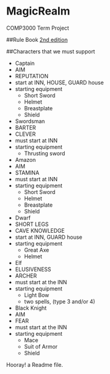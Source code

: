 # MagicRealm
COMP3000 Term Project

##Rule Book
[2nd edition](http://people.scs.carleton.ca/~jeanpier//304W15/magic%20realm/magicRealm2ed.pdf)

##Characters that we must support
* Captain
 * AIM
 * REPUTATION
 * start at INN, HOUSE, GUARD house
 * starting equipment
    * Short Sword
    * Helmet
    * Breastplate
    * Shield
* Swordsman
 * BARTER
 * CLEVER
 * must start at INN
 * starting equipment
    * Thrusting sword
* Amazon
 * AIM
 * STAMINA
 * must start at INN
 * starting equipment
    * Short Sword
    * Helmet
    * Breastplate
    * Shield
* Dwarf
 * SHORT LEGS
 * CAVE KNOWLEDGE
 *  start at INN, GUARD house
 * starting equipment
    * Great Axe
    * Helmet
* Elf
 * ELUSIVENESS
 * ARCHER
 * must start at the INN
 * starting equipment
    * Light Bow
    * two spells, (type 3 and/or 4)
* Black Knight
 * AIM
 * FEAR
 * must start at the INN
 * starting equipment
    * Mace
    * Suit of Armor
    * Shield

Hooray! a Readme file.
